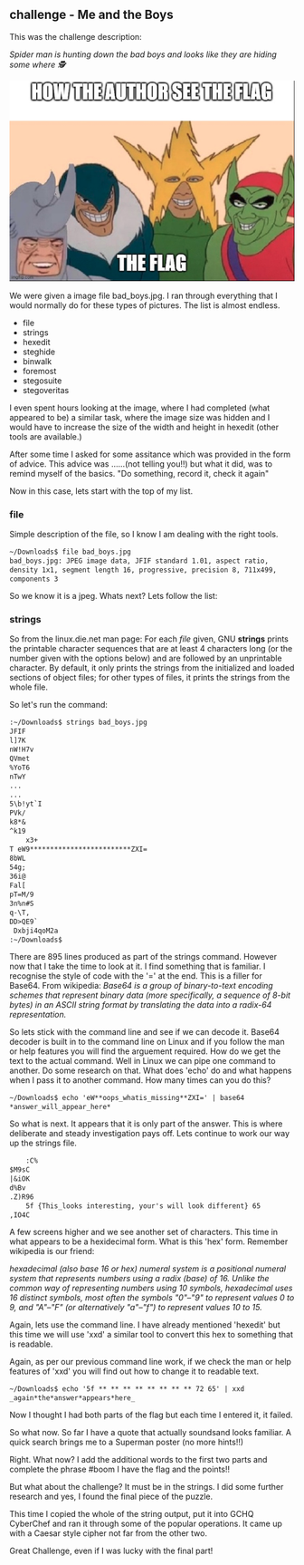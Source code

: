 ## challenge - Me and the Boys

This was the challenge description:

*Spider man is hunting down the bad boys and looks like they are hiding some where 🕵️*

![](./images/image014a.png)

We were given a image file bad_boys.jpg. I ran through everything that I would normally do for these types of pictures. The list is almost endless.

- file
- strings
- hexedit
- steghide
- binwalk
- foremost
- stegosuite
- stegoveritas

I even spent hours looking at the image, where I had completed (what appeared to be) a similar task, where the image size was hidden and I would have to increase the size of the width and height in hexedit (other tools are available.)

After some time I asked for some assitance which was provided in the form of advice. This advice was ......(not telling you!!) but what it did, was to remind myself of the basics. "Do something, record it, check it again"

Now in this case, lets start with the top of my list. 
### file
Simple description of the file, so I know I am dealing with the right tools. 
```shell
~/Downloads$ file bad_boys.jpg 
bad_boys.jpg: JPEG image data, JFIF standard 1.01, aspect ratio, density 1x1, segment length 16, progressive, precision 8, 711x499, components 3
```
So we know it is a jpeg. Whats next? Lets follow the list:

### strings
So from the linux.die.net man page:
For each _file_ given, GNU **strings** prints the printable character sequences that are at least 4 characters long (or the number given with the options below) and are followed by an unprintable character. By default, it only prints the strings from the initialized and loaded sections of object files; for other types of files, it prints the strings from the whole file.

So let's run the command:
```
:~/Downloads$ strings bad_boys.jpg
JFIF
l]7K
nW!H7v
QVmet
%YoT6
nTwY
...
...
5\b!yt`I
PVk/
k8*&
^k19
	x3+
T eW9*************************ZXI=
8bWL
54g;
36i@
Fal[
pT=M/9
3n%n#S
q-\T,
DD>QE9`
 Dxbji4qoM2a
:~/Downloads$ 
```
There are 895 lines produced as part of the strings command. However now that I take the time to look at it. I find something that is familiar. I recognise the style of code with the '=' at the end. This is a filler for Base64. 
From wikipedia:
*Base64 is a group of binary-to-text encoding schemes that represent binary data (more specifically, a sequence of 8-bit bytes) in an ASCII string format by translating the data into a radix-64 representation.*

So lets stick with the command line and see if we can decode it. Base64 decoder is built in to the command line on Linux and if you follow the man or help features you will find the arguement required. How do we get the text to the actual command. Well in Linux we can pipe one command to another. Do some research on that. What does 'echo' do and what happens when I pass it to another command. How many times can you do this?

```shell
~/Downloads$ echo 'eW**oops_whatis_missing**ZXI=' | base64
*answer_will_appear_here*
```

So what is next. It appears that it is only part of the answer. This is where deliberate and steady investigation pays off. Lets continue to work our way up the strings file.

```
	:C%
$M9sC
|&iOK
d%Bv
.Z)R96
	5f {This_looks interesting, your's will look different} 65
,IO4C
```

A few screens higher and we see another set of characters. This time in what appears to be a hexidecimal form. What is this 'hex' form. Remember wikipedia is our friend:

*hexadecimal (also base 16 or hex) numeral system is a positional numeral system that represents numbers using a radix (base) of 16. Unlike the common way of representing numbers using 10 symbols, hexadecimal uses 16 distinct symbols, most often the symbols "0"–"9" to represent values 0 to 9, and "A"–"F" (or alternatively "a"–"f") to represent values 10 to 15.*

Again, lets use the command line. I have already mentioned 'hexedit' but this time we will use 'xxd' a similar tool to convert this hex to something that is readable.

Again, as per our previous command line work, if we check the man or help features of 'xxd' you will find out how to change it to readable text.
```shell
~/Downloads$ echo '5f ** ** ** ** ** ** ** ** 72 65' | xxd 
_again*the*answer*appears*here_
```
Now I thought I had both parts of the flag but each time I entered it, it failed. 

So what now. So far I have a quote that actually soundsand looks familiar. A quick search brings me to a Superman poster (no more hints!!)

Right. What now? I add the additional words to the first two parts and complete the phrase #boom I have the flag and the points!!

But what about the challenge? It must be in the strings. I did some further research and yes, I found the final piece of the puzzle. 

This time I copied the whole of the string output, put it into GCHQ CyberChef and ran it through some of the popular operations. It came up with a Caesar style cipher not far from the other two.

Great Challenge, even if I was lucky with the final part! 


